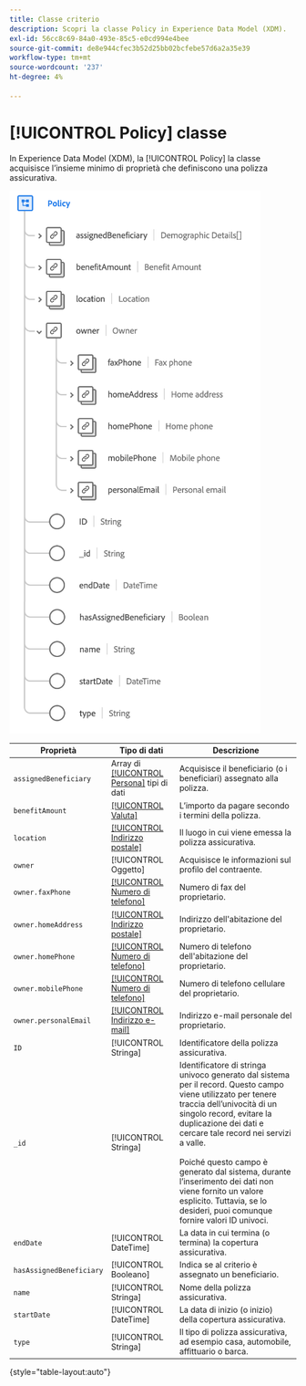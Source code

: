 ```yaml
---
title: Classe criterio
description: Scopri la classe Policy in Experience Data Model (XDM).
exl-id: 56cc8c69-84a0-493e-85c5-e0cd994e4bee
source-git-commit: de8e944cfec3b52d25bb02bcfebe57d6a2a35e39
workflow-type: tm+mt
source-wordcount: '237'
ht-degree: 4%

---
```


# [!UICONTROL Policy] classe

In Experience Data Model (XDM), la [!UICONTROL Policy] la classe acquisisce l’insieme minimo di proprietà che definiscono una polizza assicurativa.

![](../images/classes/policy.png)

| Proprietà | Tipo di dati | Descrizione |
| --- | --- | --- |
| `assignedBeneficiary` | Array di [[!UICONTROL Persona]](../data-types/person.md) tipi di dati | Acquisisce il beneficiario (o i beneficiari) assegnato alla polizza. |
| `benefitAmount` | [[!UICONTROL Valuta]](../data-types/currency.md) | L’importo da pagare secondo i termini della polizza. |
| `location` | [[!UICONTROL Indirizzo postale]](../data-types/postal-address.md) | Il luogo in cui viene emessa la polizza assicurativa. |
| `owner` | [!UICONTROL Oggetto] | Acquisisce le informazioni sul profilo del contraente. |
| `owner.faxPhone` | [[!UICONTROL Numero di telefono]](../data-types/phone-number.md) | Numero di fax del proprietario. |
| `owner.homeAddress` | [[!UICONTROL Indirizzo postale]](../data-types/postal-address.md) | Indirizzo dell&#39;abitazione del proprietario. |
| `owner.homePhone` | [[!UICONTROL Numero di telefono]](../data-types/phone-number.md) | Numero di telefono dell&#39;abitazione del proprietario. |
| `owner.mobilePhone` | [[!UICONTROL Numero di telefono]](../data-types/phone-number.md) | Numero di telefono cellulare del proprietario. |
| `owner.personalEmail` | [[!UICONTROL Indirizzo e-mail]](../data-types/email-address.md) | Indirizzo e-mail personale del proprietario. |
| `ID` | [!UICONTROL Stringa] | Identificatore della polizza assicurativa. |
| `_id` | [!UICONTROL Stringa] | Identificatore di stringa univoco generato dal sistema per il record. Questo campo viene utilizzato per tenere traccia dell’univocità di un singolo record, evitare la duplicazione dei dati e cercare tale record nei servizi a valle.<br><br>Poiché questo campo è generato dal sistema, durante l’inserimento dei dati non viene fornito un valore esplicito. Tuttavia, se lo desideri, puoi comunque fornire valori ID univoci. |
| `endDate` | [!UICONTROL DateTime] | La data in cui termina (o termina) la copertura assicurativa. |
| `hasAssignedBeneficiary` | [!UICONTROL Booleano] | Indica se al criterio è assegnato un beneficiario. |
| `name` | [!UICONTROL Stringa] | Nome della polizza assicurativa. |
| `startDate` | [!UICONTROL DateTime] | La data di inizio (o inizio) della copertura assicurativa. |
| `type` | [!UICONTROL Stringa] | Il tipo di polizza assicurativa, ad esempio casa, automobile, affittuario o barca. |

{style="table-layout:auto"}

